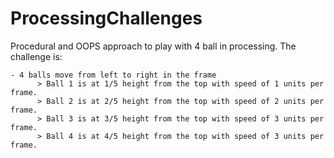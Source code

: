 # ProcessingChallenges

Procedural and OOPS approach to play with 4 ball in processing. The challenge is:

    - 4 balls move from left to right in the frame
          > Ball 1 is at 1/5 height from the top with speed of 1 units per frame.
          > Ball 2 is at 2/5 height from the top with speed of 2 units per frame.
          > Ball 3 is at 3/5 height from the top with speed of 3 units per frame.
          > Ball 4 is at 4/5 height from the top with speed of 3 units per frame.
